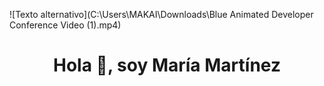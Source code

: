 ![Texto alternativo](C:\Users\MAKAI\Downloads\Blue Animated Developer Conference Video (1).mp4)

<h1 align="center">Hola 👋, soy María Martínez</h1> 


